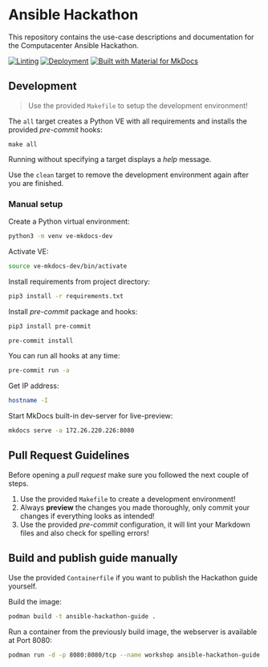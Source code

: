 # Ansible Hackathon

This repository contains the use-case descriptions and documentation for the Computacenter Ansible Hackathon.  

[![Linting](https://github.com/TimGrt/Ansible-Hackathon/actions/workflows/ci.yml/badge.svg)](https://github.com/TimGrt/Ansible-Hackathon/actions/workflows/ci.yml) [![Deployment](https://github.com/TimGrt/Ansible-Hackathon/actions/workflows/cd.yml/badge.svg)](https://github.com/TimGrt/Ansible-Hackathon/actions/workflows/cd.yml) [![Built with Material for MkDocs](https://img.shields.io/badge/Material_for_MkDocs-526CFE?logo=MaterialForMkDocs&logoColor=white)](https://squidfunk.github.io/mkdocs-material/)

## Development

> Use the provided `Makefile` to setup the development environment!

The `all` target creates a Python VE with all requirements and installs the provided *pre-commit* hooks:

```console
make all
```

Running without specifying a target displays a *help* message.

Use the `clean` target to remove the development environment again after you are finished.

### Manual setup

Create a Python virtual environment:

```bash
python3 -m venv ve-mkdocs-dev
```

Activate VE:

```bash
source ve-mkdocs-dev/bin/activate
```

Install requirements from project directory:

```bash
pip3 install -r requirements.txt
```

Install *pre-commit* package and hooks:

```bash
pip3 install pre-commit
```

```bash
pre-commit install
```

You can run all hooks at any time:

```bash
pre-commit run -a
```

Get IP address:

```bash
hostname -I
```

Start MkDocs built-in dev-server for live-preview:

```bash
mkdocs serve -a 172.26.220.226:8080
```

## Pull Request Guidelines

Before opening a *pull request* make sure you followed the next couple of steps.

1. Use the provided `Makefile` to create a development environment!
2. Always **preview** the changes you made thoroughly, only commit your changes if everything looks as intended!
3. Use the provided *pre-commit* configuration, it will lint your Markdown files and also check for spelling errors!

## Build and publish guide manually

Use the provided `Containerfile` if you want to publish the Hackathon guide yourself.

Build the image:

```bash
podman build -t ansible-hackathon-guide .
```

Run a container from the previously build image, the webserver is available at Port 8080:

```bash
podman run -d -p 8080:8080/tcp --name workshop ansible-hackathon-guide
```
